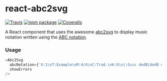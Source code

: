 # react-abc2svg

[![Travis][build-badge]][build]
[![npm package][npm-badge]][npm]
[![Coveralls][coveralls-badge]][coveralls]

A React component that uses the awesome [abc2svg](https://github.com/moinejf/abc2svg) to display music notation written using the [ABC notation](http://abcnotation.com).

### Usage

```js
<Abc2Svg
  abcNotation={'X:1\nT:Example\nM:4/4\nC:Trad.\nK:G\n|:Gccc dedB|dedB dedB|c2ec B2dB|c2A2 A2BA|'}
  showErrors
/>
```

[build-badge]: https://img.shields.io/travis/rigobauer/react-abc2svg/master.png?style=flat-square
[build]: https://travis-ci.org/rigobauer/react-abc2svg

[npm-badge]: https://img.shields.io/npm/v/react-abc2svg.png?style=flat-square
[npm]: https://www.npmjs.org/package/react-abc2svg

[coveralls-badge]: https://img.shields.io/coveralls/rigobauer/react-abc2svg/master.png?style=flat-square
[coveralls]: https://coveralls.io/github/rigobauer/react-abc2svg
